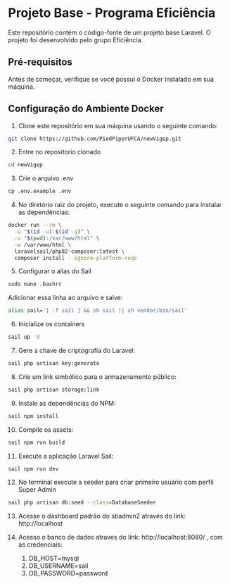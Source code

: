 # Projeto Base - Programa Eficiência

Este repositório contém o código-fonte de um projeto base Laravel. O projeto foi desenvolvido pelo grupo Eficiência.

## Pré-requisitos

Antes de começar, verifique se você possui o Docker instalado em sua máquina.

## Configuração do Ambiente Docker

1. Clone este repositório em sua máquina usando o seguinte comando:
```bash
git clone https://github.com/PiedPiperUFCA/newVigep.git
```
2. Entre no repositorio clonado
```bash
cd newVigep
```
3. Crie o arquivo .env
```bash
cp .env.example .env
```
4. No diretório raiz do projeto, execute o seguinte comando para instalar as dependências:
```bash
docker run --rm \
  -u "$(id -u):$(id -g)" \
  -v "$(pwd):/var/www/html" \
  -w /var/www/html \
  laravelsail/php82-composer:latest \
  composer install --ignore-platform-reqs
``` 
5. Configurar o alias do Sail
```bash
sudo nano .bashrc
```
Adicionar essa linha ao arquivo e salve:
```bash
alias sail='[ -f sail ] && sh sail || sh vendor/bin/sail'

```
6. Inicialize os containers
```bash
sail up -d
```
7. Gere a chave de criptografia do Laravel:
```bash
sail php artisan key:generate
```
8.   Crie um link simbólico para o armazenamento público:
```bash
sail php artisan storage:link
```
9.   Instale as dependências do NPM:
```bash
sail npm install
```
10.   Compile os assets:
```bash
sail npm run build
```
11.   Execute a aplicação Laravel Sail:
```bash
sail npm run dev
```

12. No terminal execute a seeder para criar primeiro usuário com perfil Super Admin
```bash
sail php artisan db:seed --class=DatabaseSeeder
```
13. Acesse o dashboard padrão do sbadmin2 através do link: http://localhost

14. Acesso o banco de dados atraves do link: http://localhost:8080/ , com as credenciais:
    1.  DB_HOST=mysql
    2.  DB_USERNAME=sail
    3.  DB_PASSWORD=password
